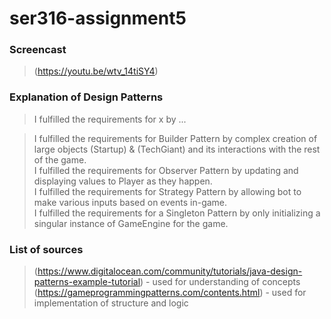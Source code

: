 # ser316-assignment5

### Screencast  
> (https://youtu.be/wtv_14tiSY4)  

### Explanation of Design Patterns  
> I fulfilled the requirements for x by ...  

> I fulfilled the requirements for Builder Pattern by complex creation of large objects (Startup) & (TechGiant) and its interactions with the rest of the game.  
> I fulfilled the requirements for Observer Pattern by updating and displaying values to Player as they happen.  
> I fulfilled the requirements for Strategy Pattern by allowing bot to make various inputs based on events in-game.  
> I fulfilled the requirements for a Singleton Pattern by only initializing a singular instance of GameEngine for the game.  

### List of sources  
> (https://www.digitalocean.com/community/tutorials/java-design-patterns-example-tutorial) - used for understanding of concepts
> (https://gameprogrammingpatterns.com/contents.html) - used for implementation of structure and logic
